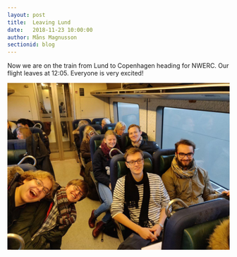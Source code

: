 ```yaml
---
layout: post
title:  Leaving Lund
date:   2018-11-23 10:00:00
author: Måns Magnusson
sectionid: blog
---
```


Now we are on the train from Lund to Copenhagen heading for NWERC. Our flight leaves at 12:05. Everyone is very excited!

![train](/assets/imgs/181123/train.jpg)
